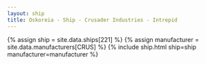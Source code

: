 ```yaml
---
layout: ship
title: Oskoreia - Ship - Crusader Industries - Intrepid
---
```

{% assign ship = site.data.ships[221] %}
{% assign manufacturer = site.data.manufacturers[CRUS] %}
{% include ship.html ship=ship manufacturer=manufacturer %}
